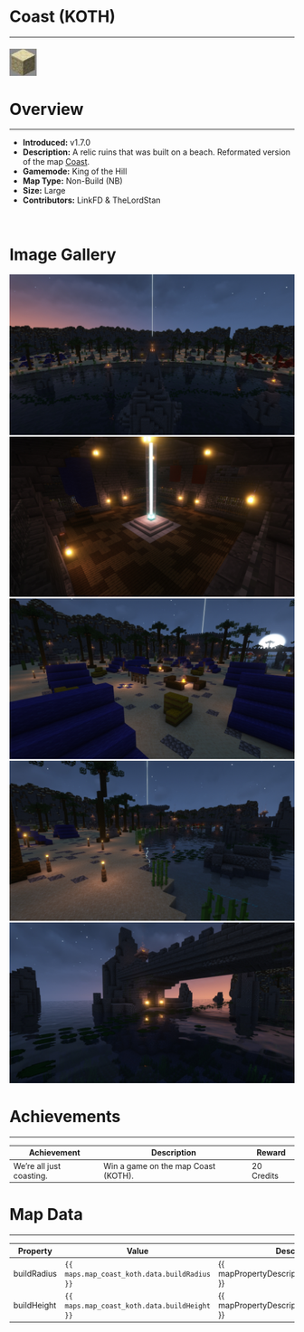 # Coast (KOTH)

***

#### ![CoastKOTHicon](../assets/icons/coastKOTH-icon.jpg)

# Overview
***
- **Introduced:** v1.7.0
- **Description:** A relic ruins that was built on a beach. Reformated version of the map [Coast](CoastCLASSIC).
- **Gamemode:** King of the Hill
- **Map Type:** Non-Build (NB)
- **Size:** Large
- **Contributors:** LinkFD & TheLordStan

<br />  

# Image Gallery
![Coast - Overview](../assets/maps/coastKOTH/coast_koth-overview.jpg '')
![Coast - Middle](../assets/maps/coastKOTH/coast_koth-middle.jpg '')
![Coast - Beacon](../assets/maps/coastKOTH/coast_koth-spawn.jpg '')
![Coast - Flank](../assets/maps/coastKOTH/coast_koth-flank.jpg '')
![Coast - Underbridge](../assets/maps/coastKOTH/coast_koth-underbridge.jpg '')

# Achievements
***

| Achievement | Description | Reward |
| ----- | ----- | ------ |
| We’re all just coasting. | Win a game on the map Coast (KOTH). | 20 Credits |



# Map Data
***

| Property | Value | Description |
| ----------- | ----------- | ------ |
| buildRadius |`{{ maps.map_coast_koth.data.buildRadius }}`| {{ mapPropertyDescriptions.buildRadius.koth }} |
| buildHeight |`{{ maps.map_coast_koth.data.buildHeight }}`| {{ mapPropertyDescriptions.buildHeight.koth }} |